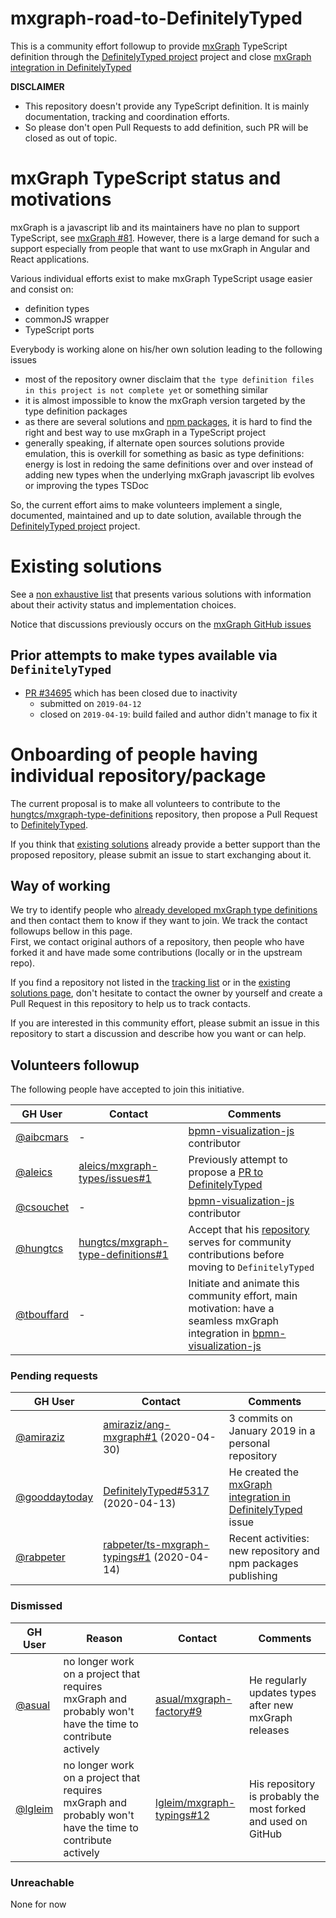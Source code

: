 # mxgraph-road-to-DefinitelyTyped

This is a community effort followup to provide [mxGraph](https://jgraph.github.io/mxgraph/) TypeScript definition through
the [DefinitelyTyped project](https://definitelytyped.org/) project and close [mxGraph integration in DefinitelyTyped](https://github.com/DefinitelyTyped/DefinitelyTyped/issues/5317)

**DISCLAIMER**
- This repository doesn't provide any TypeScript definition. It is mainly documentation, tracking
and coordination efforts.
- So please don't open Pull Requests to add definition, such PR will be closed as out of topic.


# mxGraph TypeScript status and motivations

mxGraph is a javascript lib and its maintainers have no plan to support TypeScript, see
[mxGraph #81](https://github.com/jgraph/mxgraph/issues/81). However, there is a large demand for such a support
especially from people that want to use mxGraph in Angular and React applications. 

Various individual efforts exist to make mxGraph TypeScript usage easier and consist on:
- definition types
- commonJS wrapper
- TypeScript ports
 
Everybody is working alone on his/her own solution leading to the following issues
- most of the repository owner disclaim that `the type definition files in this project is not complete yet` or
something similar
- it is almost impossible to know the mxGraph version targeted by the type definition packages
- as there are several solutions and [npm packages](https://www.npmjs.com/search?q=mxgraph%20typescript), it is hard to
find the right and best way to use mxGraph in a TypeScript project
- generally speaking, if alternate open sources solutions provide emulation, this is overkill for something as basic as
type definitions: energy is lost in redoing the same definitions over and over instead of adding new types when the
underlying mxGraph javascript lib evolves or improving the types TSDoc

So, the current effort aims to make volunteers implement a single, documented, maintained and up to date solution, available
through the [DefinitelyTyped project](https://definitelytyped.org/) project.


<!--
mxGraph issues about typescript:
- https://github.com/jgraph/mxgraph/issues?q=is%3Aissue+typescript
- https://github.com/jgraph/mxgraph2/issues?q=is%3Aissue+typescript
- https://stackoverflow.com/search?q=mxgraph+typescript

mxGraph usage in Angular application, for instance: https://github.com/jgraph/mxgraph/issues/88#issuecomment-389041312

TODO search for angular and react
-->


# Existing solutions

See a [non exhaustive list](./existing-solutions.md) that presents various solutions with information about their
activity status and implementation choices.

Notice that discussions previously occurs on the [mxGraph GitHub issues](https://github.com/jgraph/mxgraph/issues/88)


## Prior attempts to make types available via `DefinitelyTyped`

- [PR #34695](https://github.com/DefinitelyTyped/DefinitelyTyped/pull/34695) which has been closed due to inactivity
  - submitted on `2019-04-12`
  - closed on `2019-04-19`: build failed and author didn't manage to fix it


# Onboarding of people having individual repository/package

The current proposal is to make all volunteers to contribute to the [hungtcs/mxgraph-type-definitions](https://github.com/hungtcs/mxgraph-type-definitions)
repository, then propose a Pull Request to [DefinitelyTyped](https://github.com/DefinitelyTyped/DefinitelyTyped).

If you think that [existing solutions](./existing-solutions.md) already provide a better support than the proposed repository,
please submit an issue to start exchanging about it.

## Way of working

We try to identify people who [already developed mxGraph type definitions](./existing-solutions.md) and then contact them
to know if they want to join. We track the contact followups bellow in this page.  
First, we contact original authors of a repository, then people who have forked it and have made some contributions
(locally or in the upstream repo).

If you find a repository not listed in the [tracking list](#volunteers-followup) or in the [existing solutions page](./existing-solutions.md),
don't hesitate to contact the owner by yourself and create a Pull Request in this repository to help us to track
contacts.

If you are interested in this community effort, please submit an issue in this repository to start a discussion and
describe how you want or can help.


## Volunteers followup 

The following people have accepted to join this initiative.

| GH User | Contact | Comments |
| ------- | ------- | -------- |
| [@aibcmars](https://github.com/aibcmars) | - | [bpmn-visualization-js](https://github.com/process-analytics/bpmn-visualization-js) contributor |
| [@aleics](https://github.com/aleics) | [aleics/mxgraph-types/issues#1](https://github.com/aleics/mxgraph-types/issues/1) | Previously attempt to propose a [PR to DefinitelyTyped](existing-solutions.md#aleics) |
| [@csouchet](https://github.com/csouchet) | - | [bpmn-visualization-js](https://github.com/process-analytics/bpmn-visualization-js) contributor |
| [@hungtcs](https://github.com/hungtcs) | [hungtcs/mxgraph-type-definitions#1](https://github.com/hungtcs/mxgraph-type-definitions/issues/1) | Accept that his [repository](existing-solutions.md#hungtcs) serves for community contributions before moving to `DefinitelyTyped` |
| [@tbouffard](https://github.com/tbouffard) | - | Initiate and animate this community effort, main motivation: have a seamless mxGraph integration in [bpmn-visualization-js](https://github.com/process-analytics/bpmn-visualization-js) |


### Pending requests

| GH User | Contact | Comments |
| ------- | ------- | -------- |
| [@amiraziz](https://github.com/amiraziz) | [amiraziz/ang-mxgraph#1](https://github.com/amiraziz/ang-mxgraph/issues/1) (2020-04-30) | 3 commits on January 2019 in a personal repository |
| [@gooddaytoday](https://github.com/gooddaytoday) | [DefinitelyTyped#5317](https://github.com/DefinitelyTyped/DefinitelyTyped/issues/5317#issuecomment-612902003) (2020-04-13) | He created the [mxGraph integration in DefinitelyTyped](https://github.com/DefinitelyTyped/DefinitelyTyped/issues/5317) issue |
| [@rabpeter](https://github.com/rabpeter) | [rabpeter/ts-mxgraph-typings#1](https://github.com/rabpeter/ts-mxgraph-typings/issues/1) (2020-04-14) | Recent activities: new repository and npm packages publishing |


<!--
| [@](https://github.com/) | []() (2020-04-) |  |
-->

### Dismissed

| GH User | Reason | Contact | Comments |
| ------- | ------ | ------- | -------- |
| [@asual](https://github.com/asual) | no longer work on a project that requires mxGraph and probably won't have the time to contribute actively | [asual/mxgraph-factory#9](https://github.com/asual/mxgraph-factory/issues/9) | He regularly updates types after new mxGraph releases |
| [@lgleim](https://github.com/lgleim) | no longer work on a project that requires mxGraph and probably won't have the time to contribute actively | [lgleim/mxgraph-typings#12](https://github.com/lgleim/mxgraph-typings/issues/12) | His repository is probably the most forked and used on GitHub |


### Unreachable

None for now


